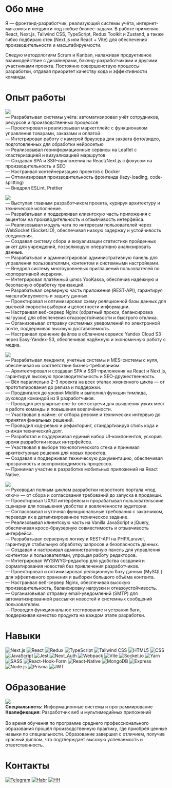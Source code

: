 # Обо мне
Я — фронтенд-разработчик, реализующий системы учёта, интернет-магазины и лендинги под любые бизнес-задачи. В работе применяю React, Next.js, Tailwind CSS, TypeScript, Redux Toolkit и Zustand, а также гибко подбираю стек (Next.js или React + Vite) для обеспечения производительности и масштабируемости.

Следую методологиям Scrum и Kanban, налаживая продуктивное взаимодействие с дизайнерами, бэкенд-разработчиками и другими участниками проекта. Постоянно совершенствую процессы разработки, отдавая приоритет качеству кода и эффективности команды.

# Опыт работы
![](https://img.shields.io/badge/%D0%94%D0%B5%D0%BA%D0%B0%D0%B1%D1%80%D1%8C%202023%20%E2%80%94%20%D0%9C%D0%B0%D0%B9%202025-%D0%98%D0%9F%20%D0%A8%D0%95%D0%92%D0%A7%D0%95%D0%9D%D0%9A%D0%9E%20%D0%9C%D0%90%D0%9A%D0%A1%D0%98%D0%9C%20%D0%AE%D0%A0%D0%AC%D0%95%D0%92%D0%98%D0%A7-blue)
<br>
— Разрабатывал системы учёта: автоматизировал учёт сотрудников, ресурсов и производственных процессов<br>
— Проектировал и реализовывал маркетплейс с функционалом управления товарами, заказами и оплатой<br>
— Интегрировал работу с камерой браузера для захвата фото/видео, подготовленных для обработки нейросетью<br>
— Реализовывал геоинформационные сервисы на Leaflet с кластеризацией и визуализацией маршрутов<br>
— Создавал SPA и SSR-приложения на React/Next.js с фокусом на производительность и SEO<br>
— Настраивал контейнеризацию проектов с Docker<br>
— Оптимизировал производительность фронтенда (lazy-loading, code-splitting)<br>
— Внедрял ESLint, Prettier

![](https://img.shields.io/badge/%D0%98%D1%8E%D0%BB%D1%8C%202023%20%E2%80%94%20%D0%94%D0%B5%D0%BA%D0%B0%D0%B1%D1%80%D1%8C%202023-%D0%9E%D0%9E%D0%9E%20%22%D0%9A%D0%90%D0%A0%D0%9D%D0%90%D0%A1%D0%A2%22-blue)
<br>
— Выступал главным разработчиком проекта, курируя архитектуру и техническое исполнение.<br>
— Разрабатывал и поддерживал клиентскую часть приложения с акцентом на производительность и отзывчивость интерфейса.<br>
— Реализовывал модуль чата по интересам пользователей через WebSocket (Socket.IO), обеспечивая низкую задержку и устойчивость соединения.<br>
— Создавал систему сбора и визуализации статистики пройденных анкет для учреждений, позволяющую оперативно анализировать данные.<br>
— Разрабатывал и администрировал административную панель для управления пользователями, контентом и системными настройками.<br>
— Внедрял систему многоуровневых приглашений пользователей по корпоративной иерархии.<br>
— Интегрировал платёжный шлюз YooKassa, обеспечив надёжную и безопасную обработку транзакций.<br>
— Разрабатывал серверную часть приложения (REST-API), гарантируя масштабируемость и защиту данных.<br>
— Проектировал и оптимизировал схему реляционной базы данных для высокой скорости выборки и целостности информации.<br>
— Настраивал веб-сервер Nginx (обратный прокси, балансировка нагрузки) для обеспечения отказоустойчивости и быстрого отклика.<br>
— Организовывал отправку системных уведомлений по электронной почте, поддерживая высокую доставляемость.<br>
— Настраивал хранение файлов в облачном сервисе Yandex Cloud S3 через Easy-Yandex-S3, обеспечивая надёжную и экономичную работу с медиа.

![](https://img.shields.io/badge/%D0%9C%D0%B0%D1%80%D1%82%202021%20%E2%80%94%20%D0%98%D1%8E%D0%BB%D1%8C%202023-%D0%9E%D0%9E%D0%9E%20%22%D0%AD%D0%9A%D0%A1%D0%9F%D0%90%20%D0%A1%D0%9E%D0%A4%D0%A2%D0%92%D0%90%D0%A0%22-blue)
<br>
— Разрабатывал лендинги, учетные системы и MES-системы с нуля, обеспечивая их соответствие бизнес-требованиям.<br>
— Архитектировал и создавал SPA и SSR-приложения на React и Next.js, гарантируя высокую производительность и SEO-дружественность.<br>
— Вёл параллельно 2–3 проекта на всех этапах жизненного цикла — от прототипирования до релиза и поддержки.<br>
— Продвигался до уровня Middle и выполнял функции тимлида, руководя командой из 9 разработчиков.<br>
— Проводил регулярные one-to-one встречи для выявления узких мест в работе команды и повышения вовлечённости.<br>
— Участвовал в найме: от отбора резюме и технических интервью до принятия финальных решений.<br>
— Проводил код-ревью и рефакторинг, стандартизируя стиль кода и снижая технический долг.<br>
— Разработал и поддерживал единый набор UI-компонентов, ускорив время разработки новых интерфейсов.<br>
— Участвовал в выборе технологического стека и принимал архитектурные решения для новых проектов.<br>
— Создавал и поддерживал техническую документацию, обеспечивая прозрачность и воспроизводимость процессов.<br>
— Принимал участие в разработке мобильных приложений на React Native.

![](https://img.shields.io/badge/%D0%9C%D0%B0%D0%B9%202020%20%E2%80%94%20%D0%9C%D0%B0%D1%80%D1%82%202021-%D0%90%D0%92%D0%A2%D0%9E%D0%9D%D0%9E%D0%9C%D0%9D%D0%9E%D0%95%20%D0%A3%D0%A7%D0%A0%D0%95%D0%96%D0%94%D0%95%D0%9D%D0%98%D0%95%20%22%D0%A6%D0%95%D0%9D%D0%A2%D0%A0%D0%90%D0%9B%D0%AC%D0%9D%D0%AB%D0%99%20%D0%A1%D0%A2%D0%90%D0%94%D0%98%D0%9E%D0%9D%20%D0%98%D0%9C.%20%D0%90.%20%D0%93.%20%D0%9D%D0%98%D0%9A%D0%9E%D0%9B%D0%90%D0%95%D0%92%D0%90%22%20%D0%93%D0%9E%D0%A0%D0%9E%D0%94%D0%90%20%D0%9D%D0%9E%D0%92%D0%9E%D0%A7%D0%95%D0%91%D0%9E%D0%9A%D0%A1%D0%90%D0%A0%D0%A1%D0%9A%D0%90%20%D0%A7%D0%A3%D0%92%D0%90%D0%A8%D0%A1%D0%9A%D0%9E%D0%99%20%D0%A0%D0%95%D0%A1%D0%9F%D0%A3%D0%91%D0%9B%D0%98%D0%9A%D0%98-blue)
<br>
— Руководил полным циклом разработки новостного портала «под ключ» — от сбора и согласования требований до запуска в продакшн.<br>
— Проектировал UX/UI интерфейсы и прорабатывал пользовательские сценарии для повышения удобства и вовлечённости аудитории.<br>
— Согласовывал и уточнял функциональные требования с заказчиком, переводя их в детализированное техническое задание.<br>
— Реализовывал клиентскую часть на Vanilla JavaScript и jQuery, обеспечивая кросс-браузерную совместимость и отзывчивость интерфейса.<br>
— Разрабатывал серверную логику и REST-API на PHP/Laravel, гарантируя стабильную обработку запросов и безопасность данных.<br>
— Создавал и настраивал административную панель для управления контентом и пользователями, упрощая работу редакторов.<br>
— Интегрировал WYSIWYG-редактор для удобства создания и форматирования новостей без привлечения разработчиков.<br>
— Проектировал и оптимизировал реляционную базу данных (MySQL) для эффективного хранения и выборки большого объёма контента.<br>
— Настраивал веб-сервер Nginx, обеспечивая высокую производительность, балансировку нагрузки и отказоустойчивость.<br>
— Организовывал отправку email-уведомлений (SMTP) для автоматизированной рассылки новостей и системных сообщений пользователям.<br>
— Проводил функциональное тестирование и устранял баги, поддерживая качество продукта на каждом этапе разработки.<br>

# Навыки
![Next.js](https://img.shields.io/badge/Next.js-%23000000.svg?&style=for-the-badge&logo=next.js&logoColor=white)
![React](https://img.shields.io/badge/React-%2300bfff.svg?&style=for-the-badge&logo=react&logoColor=white)
![Redux](https://img.shields.io/badge/Redux-%23764abc.svg?&style=for-the-badge&logo=redux&logoColor=white)
![TypeScript](https://img.shields.io/badge/TypeScript-%23007ACC.svg?&style=for-the-badge&logo=typescript&logoColor=white)
![Tailwind CSS](https://img.shields.io/badge/Tailwind%20CSS-%231a202c.svg?&style=for-the-badge&logo=tailwind-css&logoColor=white)
![HTML5](https://img.shields.io/badge/HTML-%23E34F26.svg?&style=for-the-badge&logo=html5&logoColor=white)
![CSS](https://img.shields.io/badge/CSS-%231572B6.svg?&style=for-the-badge&logo=css3&logoColor=white)
![JavaScript](https://img.shields.io/badge/JavaScript-%23F7DF1E.svg?&style=for-the-badge&logo=javascript&logoColor=black)
![Jest](https://img.shields.io/badge/Jest-%23C21325.svg?style=for-the-badge&logo=jest&logoColor=white)
![Next_Auth](https://img.shields.io/badge/Next_Auth-%23172B4D.svg?&style=for-the-badge&logo=yup&logoColor=white)
![Webpack](https://img.shields.io/badge/webpack-%238DD6F9.svg?style=for-the-badge&logo=webpack&logoColor=black)
![Vite](https://img.shields.io/badge/vite-%23646CFF.svg?style=for-the-badge&logo=vite&logoColor=white)
![Socket.io](https://img.shields.io/badge/Socket.io-black?style=for-the-badge&logo=socket.io&badgeColor=010101)
![Yarn](https://img.shields.io/badge/yarn-%232C8EBB.svg?style=for-the-badge&logo=yarn&logoColor=white)
![SASS](https://img.shields.io/badge/SASS-hotpink.svg?style=for-the-badge&logo=SASS&logoColor=white)
![React-Hook-Form](https://img.shields.io/badge/React%20Hook%20Form-%23EC5990.svg?style=for-the-badge&logo=reacthookform&logoColor=white)
![React-Native](https://img.shields.io/badge/react_native-%2320232a.svg?style=for-the-badge&logo=react&logoColor=%2361DAFB)
![MongoDB](https://img.shields.io/badge/MongoDB-%234ea94b.svg?&style=for-the-badge&logo=mongodb&logoColor=white)
![Express](https://img.shields.io/badge/Express-%23000000.svg?&style=for-the-badge&logo=express&logoColor=white)
![Node.js](https://img.shields.io/badge/Node.js-%23339933.svg?&style=for-the-badge&logo=node.js&logoColor=white)
![Prisma](https://img.shields.io/badge/Prisma-3982CE?style=for-the-badge&logo=Prisma&logoColor=white)
![JWT](https://img.shields.io/badge/JWT-black?style=for-the-badge&logo=JSON%20web%20tokens)

# Образование
![](https://img.shields.io/badge/%D0%A1%D0%B5%D0%BD%D1%82%D1%8F%D0%B1%D1%80%D1%8C%202017%20%E2%80%94%20%D0%98%D1%8E%D0%BD%D1%8C%202021-%D0%9C%D0%B5%D0%B6%D1%80%D0%B5%D0%B3%D0%B8%D0%BE%D0%BD%D0%B0%D0%BB%D1%8C%D0%BD%D1%8B%D0%B9%20%D1%86%D0%B5%D0%BD%D1%82%D1%80%20%D0%BA%D0%BE%D0%BC%D0%BF%D0%B5%D1%82%D0%B5%D0%BD%D1%86%D0%B8%D0%B9%20%E2%80%93%20%D0%A7%D0%B5%D0%B1%D0%BE%D0%BA%D1%81%D0%B0%D1%80%D1%81%D0%BA%D0%B8%D0%B9%20%D1%8D%D0%BB%D0%B5%D0%BA%D1%82%D1%80%D0%BE%D0%BC%D0%B5%D1%85%D0%B0%D0%BD%D0%B8%D1%87%D0%B5%D1%81%D0%BA%D0%B8%D0%B9%20%D0%BA%D0%BE%D0%BB%D0%BB%D0%B5%D0%B4%D0%B6-blue)
<br>
<strong>Специальность:</strong> Информационные системы и программирование<br>
<strong>Квалификация:</strong> Разработчик веб и мультимедийных приложений
<br><br>
Во время обучения по программе среднего профессионального образования прошёл производственную практику, где приобрёл ценные навыки по специальности. Образование завершил с отличием, получив красный диплом, что подтверждает высокую успеваемость и ответственность.

# Контакты
[![Telegram](https://img.shields.io/badge/Telegram-3390EB)](https://t.me/reindevu)
[![Habr](https://img.shields.io/badge/Резюме%20Хабр-629FBC)](https://career.habr.com/reindevu)
[![HH](https://img.shields.io/badge/Резюме%20HH-F82602)](https://hh.ru/resume/3c558fa1ff0c3a15480039ed1f7366624c547a)
